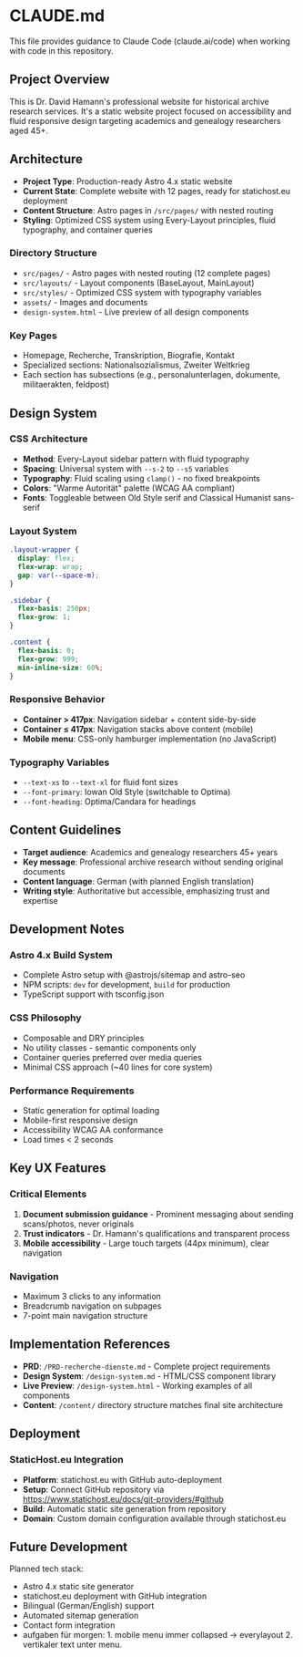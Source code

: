 # CLAUDE.md

This file provides guidance to Claude Code (claude.ai/code) when working with code in this repository.

## Project Overview

This is Dr. David Hamann's professional website for historical archive research services. It's a static website project focused on accessibility and fluid responsive design targeting academics and genealogy researchers aged 45+.

## Architecture

- **Project Type**: Production-ready Astro 4.x static website
- **Current State**: Complete website with 12 pages, ready for statichost.eu deployment
- **Content Structure**: Astro pages in `/src/pages/` with nested routing
- **Styling**: Optimized CSS system using Every-Layout principles, fluid typography, and container queries

### Directory Structure
- `src/pages/` - Astro pages with nested routing (12 complete pages)
- `src/layouts/` - Layout components (BaseLayout, MainLayout)
- `src/styles/` - Optimized CSS system with typography variables
- `assets/` - Images and documents
- `design-system.html` - Live preview of all design components

### Key Pages
- Homepage, Recherche, Transkription, Biografie, Kontakt
- Specialized sections: Nationalsozialismus, Zweiter Weltkrieg
- Each section has subsections (e.g., personalunterlagen, dokumente, militaerakten, feldpost)

## Design System

### CSS Architecture
- **Method**: Every-Layout sidebar pattern with fluid typography
- **Spacing**: Universal system with `--s-2` to `--s5` variables
- **Typography**: Fluid scaling using `clamp()` - no fixed breakpoints
- **Colors**: "Warme Autorität" palette (WCAG AA compliant)
- **Fonts**: Toggleable between Old Style serif and Classical Humanist sans-serif

### Layout System
```css
.layout-wrapper {
  display: flex;
  flex-wrap: wrap;
  gap: var(--space-m);
}

.sidebar {
  flex-basis: 250px;
  flex-grow: 1;
}

.content {
  flex-basis: 0;
  flex-grow: 999;
  min-inline-size: 60%;
}
```

### Responsive Behavior
- **Container > 417px**: Navigation sidebar + content side-by-side
- **Container ≤ 417px**: Navigation stacks above content (mobile)
- **Mobile menu**: CSS-only hamburger implementation (no JavaScript)

### Typography Variables
- `--text-xs` to `--text-xl` for fluid font sizes
- `--font-primary`: Iowan Old Style (switchable to Optima)
- `--font-heading`: Optima/Candara for headings

## Content Guidelines

- **Target audience**: Academics and genealogy researchers 45+ years
- **Key message**: Professional archive research without sending original documents
- **Content language**: German (with planned English translation)
- **Writing style**: Authoritative but accessible, emphasizing trust and expertise

## Development Notes

### Astro 4.x Build System
- Complete Astro setup with @astrojs/sitemap and astro-seo
- NPM scripts: `dev` for development, `build` for production
- TypeScript support with tsconfig.json

### CSS Philosophy
- Composable and DRY principles
- No utility classes - semantic components only
- Container queries preferred over media queries
- Minimal CSS approach (~40 lines for core system)

### Performance Requirements
- Static generation for optimal loading
- Mobile-first responsive design
- Accessibility WCAG AA conformance
- Load times < 2 seconds

## Key UX Features

### Critical Elements
1. **Document submission guidance** - Prominent messaging about sending scans/photos, never originals
2. **Trust indicators** - Dr. Hamann's qualifications and transparent process
3. **Mobile accessibility** - Large touch targets (44px minimum), clear navigation

### Navigation
- Maximum 3 clicks to any information
- Breadcrumb navigation on subpages
- 7-point main navigation structure

## Implementation References

- **PRD**: `/PRD-recherche-dienste.md` - Complete project requirements
- **Design System**: `/design-system.md` - HTML/CSS component library
- **Live Preview**: `/design-system.html` - Working examples of all components
- **Content**: `/content/` directory structure matches final site architecture

## Deployment

### StaticHost.eu Integration
- **Platform**: statichost.eu with GitHub auto-deployment
- **Setup**: Connect GitHub repository via https://www.statichost.eu/docs/git-providers/#github
- **Build**: Automatic static site generation from repository
- **Domain**: Custom domain configuration available through statichost.eu

## Future Development

Planned tech stack:
- Astro 4.x static site generator
- statichost.eu deployment with GitHub integration
- Bilingual (German/English) support
- Automated sitemap generation
- Contact form integration
- aufgaben für morgen: 1. mobile menu immer collapsed -> everylayout  2. vertikaler text unter menu.